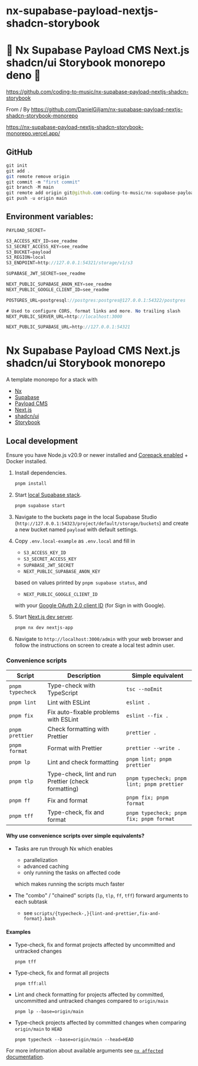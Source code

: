 # nx-supabase-payload-nextjs-shadcn-storybook

# 🚀 Nx Supabase Payload CMS Next.js shadcn/ui Storybook monorepo deno 🚀

https://github.com/coding-to-music/nx-supabase-payload-nextjs-shadcn-storybook

From / By https://github.com/DanielGiljam/nx-supabase-payload-nextjs-shadcn-storybook-monorepo

https://nx-supabase-payload-nextjs-shadcn-storybook-monorepo.vercel.app/

## GitHub

```java
git init
git add .
git remote remove origin
git commit -m "first commit"
git branch -M main
git remote add origin git@github.com:coding-to-music/nx-supabase-payload-nextjs-shadcn-storybook.git
git push -u origin main
```

## Environment variables:

```java
PAYLOAD_SECRET=

S3_ACCESS_KEY_ID=see_readme
S3_SECRET_ACCESS_KEY=see_readme
S3_BUCKET=payload
S3_REGION=local
S3_ENDPOINT=http://127.0.0.1:54321/storage/v1/s3

SUPABASE_JWT_SECRET=see_readme

NEXT_PUBLIC_SUPABASE_ANON_KEY=see_readme
NEXT_PUBLIC_GOOGLE_CLIENT_ID=see_readme

POSTGRES_URL=postgresql://postgres:postgres@127.0.0.1:54322/postgres

# Used to configure CORS, format links and more. No trailing slash
NEXT_PUBLIC_SERVER_URL=http://localhost:3000

NEXT_PUBLIC_SUPABASE_URL=http://127.0.0.1:54321
```

# Nx Supabase Payload CMS Next.js shadcn/ui Storybook monorepo

A template monorepo for a stack with

- [Nx](https://nx.dev)
- [Supabase](https://supabase.com/)
- [Payload CMS](https://payloadcms.com/)
- [Next.js](https://nextjs.org/)
- [shadcn/ui](https://ui.shadcn.com/)
- [Storybook](https://storybook.js.org/)

## Local development

Ensure you have Node.js v20.9 or newer installed and [Corepack enabled](https://nodejs.org/api/corepack.html#enabling-the-feature) + Docker installed.

1. Install dependencies.

    ```sh
    pnpm install
    ```

1. Start [local Supabase stack](https://supabase.com/docs/guides/local-development).

    ```sh
    pnpm supabase start
    ```

1. Navigate to the buckets page in the local Supabase Studio (`http://127.0.0.1:54323/project/default/storage/buckets`) and create a new bucket named `payload` with default settings.

1. Copy `.env.local-example` as `.env.local` and fill in

    - `S3_ACCESS_KEY_ID`
    - `S3_SECRET_ACCESS_KEY`
    - `SUPABASE_JWT_SECRET`
    - `NEXT_PUBLIC_SUPABASE_ANON_KEY`

    based on values printed by `pnpm supabase status`, and

    - `NEXT_PUBLIC_GOOGLE_CLIENT_ID`

    with your [Google OAuth 2.0 client ID](https://developers.google.com/identity/oauth2/web/guides/get-google-api-clientid) (for Sign in with Google).

1. Start [Next.js dev server](https://nextjs.org/docs/app/getting-started/installation#run-the-development-server).

    ```sh
    pnpm nx dev nextjs-app
    ```

1. Navigate to `http://localhost:3000/admin` with your web browser and follow the instructions on screen to create a local test admin user.

### Convenience scripts

<!-- prettier-ignore -->
|Script|Description|Simple equivalent|
|-|-|-|
|`pnpm typecheck`|Type-check with TypeScript|`tsc --noEmit`|
|`pnpm lint`|Lint with ESLint|`eslint .`|
|`pnpm fix`|Fix auto-fixable problems with ESLint|`eslint --fix .`|
|`pnpm prettier`|Check formatting with Prettier|`prettier .`|
|`pnpm format`|Format with Prettier|`prettier --write .`|
|`pnpm lp`|Lint and check formatting|`pnpm lint; pnpm prettier`|
|`pnpm tlp`|Type-check, lint and run Prettier (check formatting)|`pnpm typecheck; pnpm lint; pnpm prettier`|
|`pnpm ff`|Fix and format|`pnpm fix; pnpm format`|
|`pnpm tff`|Type-check, fix and format|`pnpm typecheck; pnpm fix; pnpm format`|

#### Why use convenience scripts over simple equivalents?

- Tasks are run through Nx which enables

    - parallelization
    - advanced caching
    - only running the tasks on affected code

    which makes running the scripts much faster

- The "combo" / "chained" scripts (`lp`, `tlp`, `ff`, `tff`) forward arguments to each subtask

    - see `scripts/{typecheck-,}{lint-and-prettier,fix-and-format}.bash`

#### Examples

- Type-check, fix and format projects affected by uncommitted and untracked changes

    ```
    pnpm tff
    ```

- Type-check, fix and format all projects

    ```
    pnpm tff:all
    ```

- Lint and check formatting for projects affected by committed, uncommitted and untracked changes compared to `origin/main`

    ```
    pnpm lp --base=origin/main
    ```

- Type-check projects affected by committed changes when comparing `origin/main` to `HEAD`

    ```
    pnpm typecheck --base=origin/main --head=HEAD
    ```

For more information about available arguments see [`nx affected` documentation](https://nx.dev/nx-api/nx/documents/affected).
